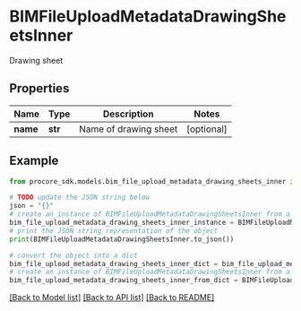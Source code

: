 # BIMFileUploadMetadataDrawingSheetsInner

Drawing sheet

## Properties

Name | Type | Description | Notes
------------ | ------------- | ------------- | -------------
**name** | **str** | Name of drawing sheet | [optional] 

## Example

```python
from procore_sdk.models.bim_file_upload_metadata_drawing_sheets_inner import BIMFileUploadMetadataDrawingSheetsInner

# TODO update the JSON string below
json = "{}"
# create an instance of BIMFileUploadMetadataDrawingSheetsInner from a JSON string
bim_file_upload_metadata_drawing_sheets_inner_instance = BIMFileUploadMetadataDrawingSheetsInner.from_json(json)
# print the JSON string representation of the object
print(BIMFileUploadMetadataDrawingSheetsInner.to_json())

# convert the object into a dict
bim_file_upload_metadata_drawing_sheets_inner_dict = bim_file_upload_metadata_drawing_sheets_inner_instance.to_dict()
# create an instance of BIMFileUploadMetadataDrawingSheetsInner from a dict
bim_file_upload_metadata_drawing_sheets_inner_from_dict = BIMFileUploadMetadataDrawingSheetsInner.from_dict(bim_file_upload_metadata_drawing_sheets_inner_dict)
```
[[Back to Model list]](../README.md#documentation-for-models) [[Back to API list]](../README.md#documentation-for-api-endpoints) [[Back to README]](../README.md)


